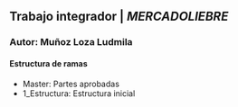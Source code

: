 ## Trabajo integrador | *MERCADOLIEBRE*

### Autor: Muñoz Loza Ludmila

#### Estructura de ramas

- Master: Partes aprobadas
- 1_Estructura: Estructura inicial